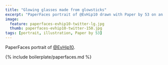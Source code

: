 ```yaml
---
title: "Glowing glasses made from glowsticks"
excerpt: "PaperFaces portrait of @EvHip10 drawn with Paper by 53 on an iPad."
image: 
  feature: paperfaces-evhip10-twitter-lg.jpg
  thumb: paperfaces-evhip10-twitter-150.jpg
tags: [portrait, illustration, Paper by 53]
---
```


PaperFaces portrait of [@EvHip10](http://twitter.com/EvHip10).

{% include boilerplate/paperfaces.md %}